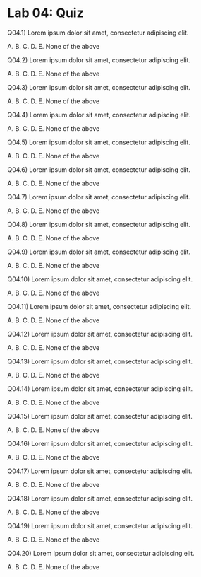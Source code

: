 # Lab 04: Quiz


Q04.1) Lorem ipsum dolor sit amet, consectetur adipiscing elit. 

A. 
B. 
C. 
D. 
E. None of the above


Q04.2) Lorem ipsum dolor sit amet, consectetur adipiscing elit. 

A. 
B. 
C. 
D. 
E. None of the above


Q04.3) Lorem ipsum dolor sit amet, consectetur adipiscing elit. 

A. 
B. 
C. 
D. 
E. None of the above


Q04.4) Lorem ipsum dolor sit amet, consectetur adipiscing elit. 

A. 
B. 
C. 
D. 
E. None of the above


Q04.5) Lorem ipsum dolor sit amet, consectetur adipiscing elit. 

A. 
B. 
C. 
D. 
E. None of the above


Q04.6) Lorem ipsum dolor sit amet, consectetur adipiscing elit. 

A. 
B. 
C. 
D. 
E. None of the above


Q04.7) Lorem ipsum dolor sit amet, consectetur adipiscing elit. 

A. 
B. 
C. 
D. 
E. None of the above


Q04.8) Lorem ipsum dolor sit amet, consectetur adipiscing elit. 

A. 
B. 
C. 
D. 
E. None of the above


Q04.9) Lorem ipsum dolor sit amet, consectetur adipiscing elit. 

A. 
B. 
C. 
D. 
E. None of the above


Q04.10) Lorem ipsum dolor sit amet, consectetur adipiscing elit. 

A. 
B. 
C. 
D. 
E. None of the above


Q04.11) Lorem ipsum dolor sit amet, consectetur adipiscing elit. 

A. 
B. 
C. 
D. 
E. None of the above


Q04.12) Lorem ipsum dolor sit amet, consectetur adipiscing elit. 

A. 
B. 
C. 
D. 
E. None of the above


Q04.13) Lorem ipsum dolor sit amet, consectetur adipiscing elit. 

A. 
B. 
C. 
D. 
E. None of the above


Q04.14) Lorem ipsum dolor sit amet, consectetur adipiscing elit. 

A. 
B. 
C. 
D. 
E. None of the above


Q04.15) Lorem ipsum dolor sit amet, consectetur adipiscing elit. 

A. 
B. 
C. 
D. 
E. None of the above


Q04.16) Lorem ipsum dolor sit amet, consectetur adipiscing elit. 

A. 
B. 
C. 
D. 
E. None of the above


Q04.17) Lorem ipsum dolor sit amet, consectetur adipiscing elit. 

A. 
B. 
C. 
D. 
E. None of the above


Q04.18) Lorem ipsum dolor sit amet, consectetur adipiscing elit. 

A. 
B. 
C. 
D. 
E. None of the above


Q04.19) Lorem ipsum dolor sit amet, consectetur adipiscing elit. 

A. 
B. 
C. 
D. 
E. None of the above


Q04.20) Lorem ipsum dolor sit amet, consectetur adipiscing elit. 

A. 
B. 
C. 
D. 
E. None of the above
